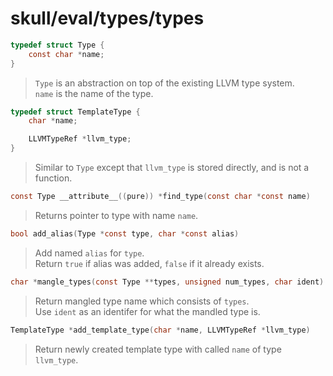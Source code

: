 # skull/eval/types/types

```c
typedef struct Type {
	const char *name;
}
```

> `Type` is an abstraction on top of the existing LLVM type system.
> \
> `name` is the name of the type.

```c
typedef struct TemplateType {
	char *name;

	LLVMTypeRef *llvm_type;
}
```

> Similar to `Type` except that `llvm_type` is stored directly, and is not
> a function.

```c
const Type __attribute__((pure)) *find_type(const char *const name)
```

> Returns pointer to type with name `name`.

```c
bool add_alias(Type *const type, char *const alias)
```

> Add named `alias` for `type`.
> \
> Return `true` if alias was added, `false` if it already exists.

```c
char *mangle_types(const Type **types, unsigned num_types, char ident)
```

> Return mangled type name which consists of `types`.
> \
> Use `ident` as an identifer for what the mandled type is.

```c
TemplateType *add_template_type(char *name, LLVMTypeRef *llvm_type)
```

> Return newly created template type with called `name` of type `llvm_type`.

